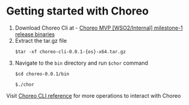 # Getting started with Choreo

1. Download Choreo Cli at - [Choreo MVP [WSO2/Internal] milestone-1 release binaries](https://drive.google.com/drive/folders/1AzbvKDkbFqNmhnIpgrcBFzGZJcKhCjys?usp=sharing)
2. Extract the tar.gz file
    ```
    $tar -xf choreo-cli-0.0.1-{os}-x64.tar.gz
    ```
3. Navigate to the `bin` directory and run `$chor` command
    ```
    $cd choreo-0.0.1/bin
    ```
    ```
    $./chor
    ```
Visit [Choreo CLI reference](cli/reference.md) for more operations to interact with Choreo 
